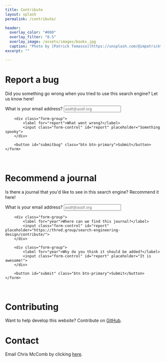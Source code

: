 ```yaml
---
title: Contribute
layout: splash
permalink: /contribute/

header:
  overlay_color: "#000"
  overlay_filter: "0.5"  
  overlay_image: /assets/images/books.jpg
  caption: "Photo by [Patrick Tomasso](https://unsplash.com/@impatrickt) on [Unsplash](https://unsplash.com/)"
excerpt: ""

---
```


# Report a bug
Did you something go wrong when you tried to use this search engine? Let us know here!

<div class="container mt-5 mb-5">
    <form>
        <div class="form-group">
            <label for="email">What is your email address?</label>
            <input class="form-control" id="email"
                   placeholder="asdf@asdf.org">
        </div>

        <div class="form-group">
            <label for="report">What went wrong?</label>
            <input class="form-control" id="report" placeholder="Something spooky">
        </div>

        <button id="submitbug" class="btn btn-primary">Submit</button>
    </form>
</div>
<br/>

# Recommend a journal
Is there a journal that you'd like to see in this search engine? Recommend it here!


<div class="container mt-5 mb-5">
    <form>
        <div class="form-group">
            <label for="title">What is your email address?</label>
            <input class="form-control" id="email"
                   placeholder="asdf@asdf.org">
        </div>

        <div class="form-group">
            <label for="year">Where can we find this journal?</label>
            <input class="form-control" id="report" placeholder="https://thred.group/search-engineering-design/contribute/">
        </div>

        <div class="form-group">
            <label for="year">Why do you think it should be added?</label>
            <input class="form-control" id="report" placeholder="It is awesome!">
        </div>

        <button id="submit" class="btn btn-primary">Submit</button>
    </form>
</div>
<br/>

# Contributing
Want to help develop this website? Contribute on [GitHub](https://github.com/THREDgroup/search-engineering-design).

# Contact
Email Chris McComb by clicking [here](mailto:mccomb@psu.edu).

<script src="https://code.jquery.com/jquery-3.5.1.min.js"></script>
<script>
    function clean_non_ascii(stringystring) {
        return stringystring.replace("’", "'").replace("”", '"').replace("“", '"');
    }

    function bug_report(event) {
        event.preventDefault();

        // Get the details
        let email = clean_non_ascii($("#email").val());
        let report = clean_non_ascii($("#report").val());

        if(clean) {
            $.ajax({
                url: 'https://api.github.com/repos/thredgroup/search-engineering-design/issues',
                headers: {'Authorization': 'token 2f5e2123640cb7b1b3ffc99d1263f66f77c7b521'},
                type: "POST",
                data: '{"title": "' + report + '", "body": "Recommended by ' + email +'"}',
                success: function (results) {
                    alert("Your bug has been reported");
                },
                error: function (results) {
                    alert("Sorry, I ran into an issue" + results);
                }
            });
        }

    }

    $("#submitbug").on('click', bug_report)

</script>
